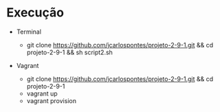 # Execução

- Terminal
  - git clone https://github.com/jcarlospontes/projeto-2-9-1.git && cd projeto-2-9-1 && sh script2.sh

- Vagrant
  - git clone https://github.com/jcarlospontes/projeto-2-9-1.git && cd projeto-2-9-1
  - vagrant up
  - vagrant provision
